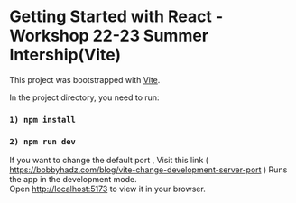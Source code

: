 # Getting Started with React - Workshop 22-23 Summer Intership(Vite)

This project was bootstrapped with [Vite](https://vitejs.dev).

In the project directory, you need to run:
### `1) npm install`
### `2) npm run dev`
If you want to change the default port , Visit this link ( https://bobbyhadz.com/blog/vite-change-development-server-port )
Runs the app in the development mode.\
Open [http://localhost:5173](http://localhost:5173) to view it in your browser.